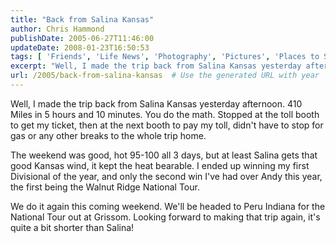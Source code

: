 ```yaml
---
title: "Back from Salina Kansas"
author: Chris Hammond
publishDate: 2005-06-27T11:46:00
updateDate: 2008-01-23T16:50:53
tags: [ 'Friends', 'Life News', 'Photography', 'Pictures', 'Places to See', 'SEO', 'Site News' ]
excerpt: "Well, I made the trip back from Salina Kansas yesterday afternoon. 410 Miles in 5 hours and 10 minutes. You do the math. Stopped at the toll booth to get my ticket, then at the next booth to pay my toll, didn't have to stop for gas or any other breaks to the whole trip home. The weekend was good, hot 95-100 all 3 days, but at least Salina gets that good Kansas wind, it kept the heat bearable. I ended up winning my first Divisional of the year, and only the second win I've had over Andy this year, the first being the Walnut Ridge National Tour. We do it again this coming weekend. We'll be headed to Peru Indiana for the National Tour out at Grissom. Looking forward to making that trip again, it's quite a bit shorter than..."
url: /2005/back-from-salina-kansas  # Use the generated URL with year
---
```

<P>Well, I made the trip back from Salina Kansas yesterday afternoon. 410 Miles in 5 hours and 10 minutes. You do the math. Stopped at the toll booth to get my ticket, then at the next booth to pay my toll, didn't have to stop for gas or any other breaks to the whole trip home.</P> <P>The weekend was good, hot 95-100 all 3 days, but at least Salina gets that good Kansas wind, it kept the heat bearable. I ended up winning my first Divisional of the year, and only the second win I've had over Andy this year, the first being the Walnut Ridge National Tour.</P> <P>We do it again this coming weekend. We'll be headed to Peru Indiana for the National Tour out at Grissom. Looking forward to making that trip again, it's quite a bit shorter than Salina!</P>
